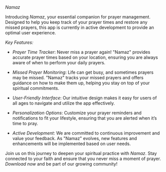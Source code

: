 *Namaz*

Introducing *Namaz*, your essential companion for prayer management. Designed to help you keep track of your prayer times and restore any missed prayers, this app is currently in active development to provide an optimal user experience.

*Key Features:*

- *Prayer Time Tracker*: Never miss a prayer again! "Namaz" provides accurate prayer times based on your location, ensuring you are always aware of when to perform your daily prayers.

- *Missed Prayer Monitoring*: Life can get busy, and sometimes prayers may be missed. "Namaz" tracks your missed prayers and offers guidance on how to make them up, helping you stay on top of your spiritual commitments.

- *User-Friendly Interface*: Our intuitive design makes it easy for users of all ages to navigate and utilize the app effectively.

- *Personalization Options*: Customize your prayer reminders and notifications to fit your lifestyle, ensuring that you are alerted when it’s time to pray.

- *Active Development*: We are committed to continuous improvement and value your feedback. As "Namaz" evolves, new features and enhancements will be implemented based on user needs.

Join us on this journey to deepen your spiritual practice with *Namaz*. Stay connected to your faith and ensure that you never miss a moment of prayer. *Download now* and be part of our growing community!
